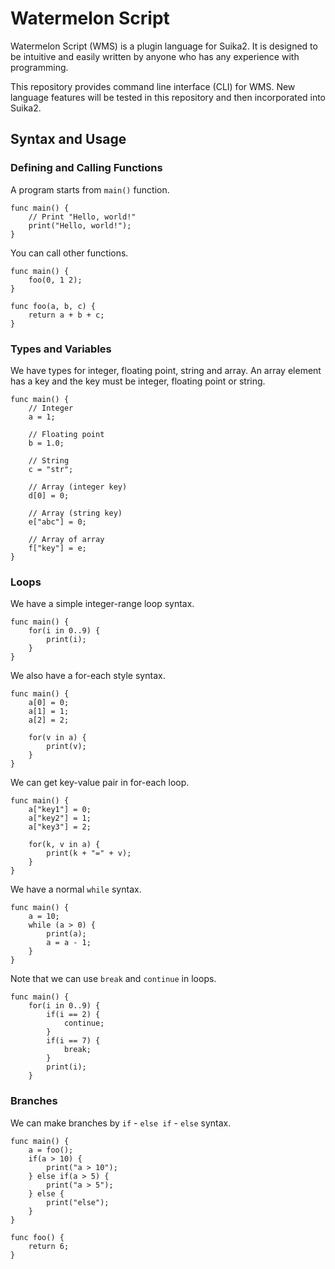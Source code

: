 Watermelon Script
=================

Watermelon Script (WMS) is a plugin language for Suika2.
It is designed to be intuitive and easily written by anyone who has any experience with programming.

This repository provides command line interface (CLI) for WMS.
New language features will be tested in this repository and then incorporated into Suika2.

## Syntax and Usage

### Defining and Calling Functions

A program starts from `main()` function.
```
func main() {
    // Print "Hello, world!"
    print("Hello, world!");
}
```

You can call other functions.
```
func main() {
    foo(0, 1 2);
}

func foo(a, b, c) {
    return a + b + c;
}
```

### Types and Variables

We have types for integer, floating point, string and array.
An array element has a key and the key must be integer, floating point or string.
```
func main() {
    // Integer
    a = 1;

    // Floating point
    b = 1.0;

    // String
    c = "str";

    // Array (integer key)
    d[0] = 0;

    // Array (string key)
    e["abc"] = 0;

    // Array of array
    f["key"] = e;
}
```

### Loops

We have a simple integer-range loop syntax.
```
func main() {
    for(i in 0..9) {
        print(i);
    }
}
```

We also have a for-each style syntax.
```
func main() {
    a[0] = 0;
    a[1] = 1;
    a[2] = 2;

    for(v in a) {
        print(v);
    }
}
```

We can get key-value pair in for-each loop.
```
func main() {
    a["key1"] = 0;
    a["key2"] = 1;
    a["key3"] = 2;

    for(k, v in a) {
        print(k + "=" + v);
    }
}
```

We have a normal `while` syntax.
```
func main() {
    a = 10;
    while (a > 0) {
        print(a);
        a = a - 1;
    }
}
```

Note that we can use `break` and `continue` in loops.
```
func main() {
    for(i in 0..9) {
        if(i == 2) {
            continue;
        }
        if(i == 7) {
            break;
        }
        print(i);
    }
```

### Branches

We can make branches by `if` - `else if` - `else` syntax.
```
func main() {
    a = foo();
    if(a > 10) {
        print("a > 10");
    } else if(a > 5) {
        print("a > 5");
    } else {
        print("else");
    }
}

func foo() {
    return 6;
}
```
